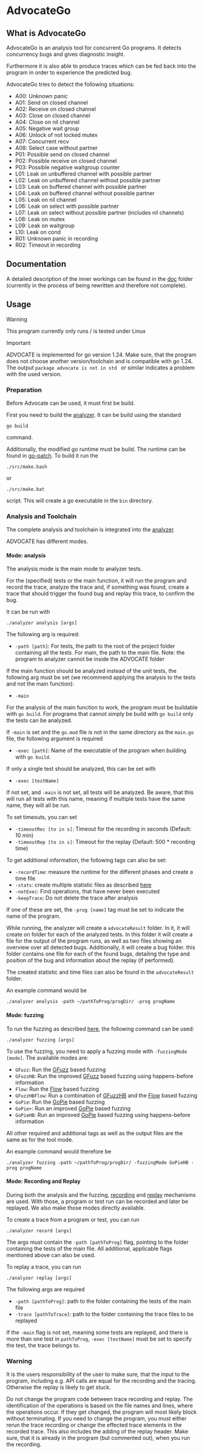 # AdvocateGo

## What is AdvocateGo

AdvocateGo is an analysis tool for concurrent Go programs.
It detects concurrency bugs and gives diagnostic insight.

Furthermore it is also able to produce traces which can be fed back into the program in order to experience the predicted bug.

AdvocateGo tries to detect the following situations:

- A00: Unknown panic
- A01: Send on closed channel
- A02: Receive on closed channel
- A03: Close on closed channel
- A04: Close on nil channel
- A05: Negative wait group
- A06: Unlock of not locked mutex
- A07: Concurrent recv
- A08: Select case without partner
- P01: Possible send on closed channel
- P02: Possible receive on closed channel
- P03: Possible negative waitgroup counter
- L01: Leak on unbuffered channel with possible partner
- L02: Leak on unbuffered channel without possible partner
- L03: Leak on buffered channel with possible partner
- L04: Leak on buffered channel without possible partner
- L05: Leak on nil channel
- L06: Leak on select with possible partner
- L07: Leak on select without possible partner (includes nil channels)
- L08: Leak on mutex
- L09: Leak on waitgroup
- L10: Leak on cond
- R01: Unknown panic in recording
- R02: Timeout in recording

## Documentation

A detailed description of the inner workings can be found in the [doc](doc) folder (currently in the process of being rewritten and therefore not complete).

## Usage

> [!WARNING]
> This program currently only runs / is tested under Linux

> [!IMPORTANT]
> ADVOCATE is implemented for go version 1.24.
> Make sure, that the program does not choose another version/toolchain and is compatible with go 1.24.
> The output `package advocate is not in std ` or similar indicates a problem with the used version.

### Preparation

Before Advocate can be used, it must first be build.

First you need to build the [analyzer](analyzer).
It can be build using the standard

```shell
go build
```

command.


Additionally, the modified go runtime must be build. The runtime can be found in [go-patch](go-patch).
To build it run the

```shell
./src/make.bash
```

or

```shell
./src/make.bat
```

script. This will create a go executable in the `bin` directory.


### Analysis and Toolchain

The complete analysis and toolchain is integrated into the [analyzer](analyzer).

ADVOCATE has different modes.

#### Mode: analysis

The analysis mode is the main mode to analyzer tests.

For the (specified) tests or the main function, it will run the program and
record the trace, analyze the trace and, if something was found,
create a trace that should trigger the found bug and replay this trace,
to confirm the bug.

It can be run with

```shell
./analyzer analysis [args]
```

The following arg is required:

- `-path [path]`: For tests, the path to the root of the project folder containing all the tests. For main, the path to the main file. Note: the program to analyzer cannot be inside the ADVOCATE folder

If the main function should be analyzed instead of the unit tests, the following arg must be set (we recommend applying the analysis to the tests and not the main function):

- `-main`

For the analysis of the main function to work, the program must be buildable with `go build`. For programs that cannot simply be build with `go build` only the tests can be analyzed.

If `-main` is set and the `go.mod` file is not in the same directory as the `main.go` file, the following argument is required

- `-exec [path]`: Name of the executable of the program when building with `go build`.

If only a single test should be analyzed, this can be set with

- `-exec [testName]`

If not set, and `-main` is not set, all tests will be analyzed. Be aware, that this will run all tests
with this name, meaning if multiple tests have the same name, they will all be run.

To set timeouts, you can set

- `-timeoutRec [to in s]`: Timeout for the recording in seconds (Default: 10 min)
- `-timeoutRep [to in s]`: Timeout for the replay (Default: 500 * recording time)

To get additional information, the following tags can also be set:

- `-recordTime`: measure the runtime for the different phases and create a time file
- `-stats`: create multiple statistic files as described [here](doc/statistics.md)
- `-notExec`: Find operations, that have never been executed
- `-keepTrace`: Do not delete the trace after analysis

If one of these are set, the `-prog [name]` tag must be set to indicate the name of the program.

While running, the analyzer will create a `advocateResult` folder. In it, it will create on
folder for each of the analyzed tests. In this folder it will create a file
for the output of the program runs, as well as two files showing an
overview over all detected bugs. Additionally, it will create a bug folder.
this folder contains one file for each of the found bugs, detailing the
type and position of the bug and information about the replay (if performed).

The created statistic and time files can also be found in the `advocateResult` folder.

An example command would be

```shell
./analyzer analysis -path ~/pathToProg/progDir/ -prog progName
```

#### Mode: fuzzing

To run the fuzzing as described [here](doc/fuzzing.md), the following command can be used:

```shell
./analyzer fuzzing [args]
```

To use the fuzzing, you need to apply a fuzzing mode with `-fuzzingMode [mode]`.
The available modes are:

- `GFuzz`: Run the [GFuzz](doc/fuzzing/GFuzz.md) based fuzzing
- `GFuzzHB`: Run the improved [GFuzz](doc/fuzzing/GFuzz.md#improvement-over-original-gfuzz) based fuzzing using happens-before information
- `Flow`: Run the [Flow](doc/fuzzing/Flow.md) based fuzzing
- `GFuzzHBFlow`: Run a combination of [GFuzzHB](doc/fuzzing/GFuzz.md) and the [Flow](doc/fuzzing/Flow.md) based fuzzing
- `GoPie`: Run the [GoPie](doc/fuzzing/GoPie.md#gopie) based fuzzing
- `GoPie+`: Run an improved [GoPie](doc/fuzzing/GoPie.md#gopie-1) based fuzzing
- `GoPieHB`: Run an improved [GoPie](doc/fuzzing/GoPie.md#gopiehb) based fuzzing using happens-before information

All other required and additional tags as well as the output files are the same as for the tool mode.

An example command would therefore be

```shell
./analyzer fuzzing -path ~/pathToProg/progDir/ -fuzzingMode GoPieHB -prog progName
```

#### Mode: Recording and Replay

During both the analysis and the fuzzing, [recording](./doc/recording.md)
and [replay](./doc/replay.md) mechanisms are used. With those, a program or
test run can be recorded and later be replayed. We also make those modes directly
available.

To create a trace from a program or test, you can run

```shell
./analyzer record [args]
```

The args must contain the `-path [pathToProg]` flag, pointing to the folder
containing the tests of the main file. All additional, applicable flags
mentioned above can also be used.

To replay a trace, you can run

```shell
./analyzer replay [args]
```

The following args are required

- `-path [pathToProg]`: path to the folder containing the tests of the main file
- `-trace [pathToTrace]`: path to the folder containing the trace files to be replayed

If the `-main` flag is not set, meaning some tests are replayed, and there
is more than one test in `pathToProg`, `-exec [testName]` must be set to specify
the test, the trace belongs to.

### Warning

It is the users responsibility of the user to make sure, that the input to
the program, including e.g. API calls are equal for the recording and the
tracing. Otherwise the replay is likely to get stuck.

Do not change the program code between trace recording and replay. The identification of the operations is based on the file names and lines, where the operations occur. If they get changed, the program will most likely block without terminating. If you need to change the program, you must either rerun the trace recording or change the effected trace elements in the recorded trace.
This also includes the adding of the replay header. Make sure, that it is already in the program (but commented out), when you run the recording.
